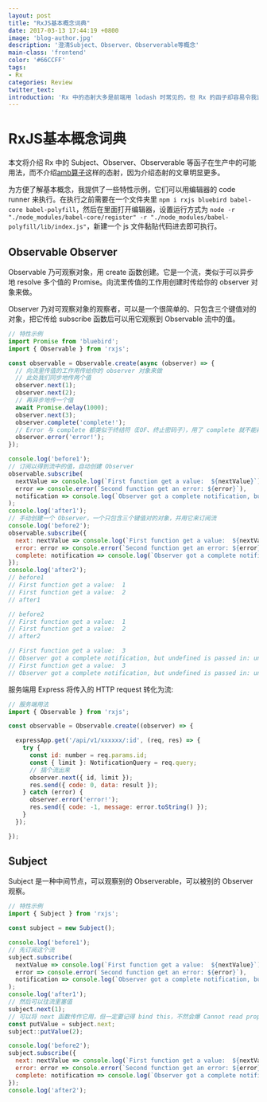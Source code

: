 ```yaml
---
layout: post
title: "RxJS基本概念词典"
date: 2017-03-13 17:44:19 +0800
image: 'blog-author.jpg'
description: '澄清Subject、Observer、Observerable等概念'
main-class: 'frontend'
color: '#66CCFF'
tags:
- Rx
categories: Review
twitter_text:
introduction: 'Rx 中的态射大多是前端用 lodash 时常见的，但 Rx 的函子却容易令我这样的新手前端感到迷惑，就此整理'
---
```

# RxJS基本概念词典

本文将介绍 Rx 中的 Subject、Observer、Observerable 等函子在生产中的可能用法，而不介绍[amb算子](http://rxmarbles.com/#amb)这样的态射，因为介绍态射的文章明显更多。
  
为方便了解基本概念，我提供了一些特性示例，它们可以用编辑器的 code runner 来执行。在执行之前需要在一个文件夹里 ```npm i rxjs bluebird babel-core babel-polyfill```，然后在里面打开编辑器，设置运行方式为 ```node -r "./node_modules/babel-core/register" -r "./node_modules/babel-polyfill/lib/index.js"```，新建一个 js 文件黏贴代码进去即可执行。

## Observable Observer

Observable 乃可观察对象，用 create 函数创建。它是一个流，类似于可以异步地 resolve 多个值的 Promise。向流里传值的工作用创建时传给你的 observer 对象来做。
  
Observer 乃对可观察对象的观察者，可以是一个很简单的、只包含三个键值对的对象，把它传给 subscribe 函数后可以用它观察到 Observable 流中的值。

```javascript
// 特性示例
import Promise from 'bluebird';
import { Observable } from 'rxjs';

const observable = Observable.create(async (observer) => {
  // 向流里传值的工作用传给你的 observer 对象来做
  // 此处我们同步地传两个值
  observer.next(1);
  observer.next(2);
  // 再异步地传一个值
  await Promise.delay(1000);
  observer.next(3);
  observer.complete('complete!');
  // Error 与 complete 都类似于终结符（EOF、终止密码子），用了 complete 就不能再接收到 observer.error('error!');
  observer.error('error!');
});

console.log('before1');
// 订阅以得到流中的值，自动创建 Observer
observable.subscribe(
  nextValue => console.log(`First function get a value:  ${nextValue}`),
  error => console.error(`Second function get an error: ${error}`),
  notification => console.log(`Observer got a complete notification, but undefined is passed in: ${notification}`)
);
console.log('after1');
// 手动创建一个 Observer，一个只包含三个键值对的对象，并用它来订阅流
console.log('before2');
observable.subscribe({
  next: nextValue => console.log(`First function get a value:  ${nextValue}`),
  error: error => console.error(`Second function get an error: ${error}`),
  complete: notification => console.log(`Observer got a complete notification, but undefined is passed in: ${notification}`)
});
console.log('after2');
// before1
// First function get a value:  1
// First function get a value:  2
// after1

// before2
// First function get a value:  1
// First function get a value:  2
// after2

// First function get a value:  3
// Observer got a complete notification, but undefined is passed in: undefined
// First function get a value:  3
// Observer got a complete notification, but undefined is passed in: undefined

```

服务端用 Express 将传入的 HTTP request 转化为流:

```javascript
// 服务端用法
import { Observable } from 'rxjs';

const observable = Observable.create((observer) => {

  expressApp.get('/api/v1/xxxxxx/:id', (req, res) => {
    try {
      const id: number = req.params.id;
      const { limit }: NotificationQuery = req.query;
      // 搞个流出来
      observer.next({ id, limit });
      res.send({ code: 0, data: result });
    } catch (error) {
      observer.error('error!');
      res.send({ code: -1, message: error.toString() });
    }
  });

});
```


## Subject

Subject 是一种中间节点，可以观察别的 Observerable，可以被别的 Observer 观察。

```javascript
// 特性示例
import { Subject } from 'rxjs';

const subject = new Subject();

console.log('before1');
// 先订阅这个流
subject.subscribe(
  nextValue => console.log(`First function get a value:  ${nextValue}`),
  error => console.error(`Second function get an error: ${error}`),
  notification => console.log(`Observer got a complete notification, but undefined is passed in: ${notification}`)
);
console.log('after1');
// 然后可以往流里塞值
subject.next(1);
// 可以将 next 函数传作它用，但一定要记得 bind this，不然会爆 Cannot read property 'closed' of undefined
const putValue = subject.next;
subject::putValue(2);

console.log('before2');
subject.subscribe({
  next: nextValue => console.log(`First function get a value:  ${nextValue}`),
  error: error => console.error(`Second function get an error: ${error}`),
  complete: notification => console.log(`Observer got a complete notification, but undefined is passed in: ${notification}`)
});
console.log('after2');

```